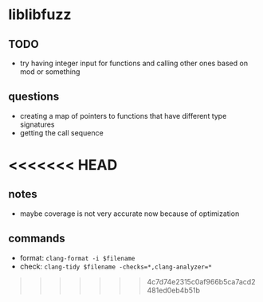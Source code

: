 # liblibfuzz

## TODO
- try having integer input for functions and calling other ones based on mod or something

## questions
- creating a map of pointers to functions that have different type signatures
- getting the call sequence 

<<<<<<< HEAD
=======
## notes
- maybe coverage is not very accurate now because of optimization

## commands
- format: `clang-format -i $filename`
- check: `clang-tidy $filename -checks=*,clang-analyzer=*`
>>>>>>> 4c7d74e2315c0af966b5ca7acd2481ed0eb4b51b
